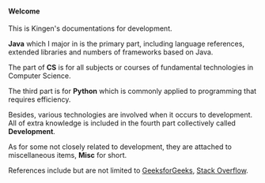 #### Welcome

This is Kingen's documentations for development. 

**Java** which I major in  is the primary part, including language references, extended libraries and numbers of frameworks based on Java.

The part of **CS** is for all subjects or courses of fundamental technologies in Computer Science.

The third part is for **Python** which is commonly applied to programming that requires efficiency.

Besides, various technologies are involved when it occurs to development. All of extra knowledge is included in the fourth part collectively called **Development**.

As for some not closely related to development, they are attached to miscellaneous items, **Misc** for short.

References include but are not limited to [GeeksforGeeks](https://www.geeksforgeeks.org/), [Stack Overflow](https://stackoverflow.com/questions).
